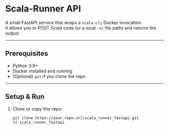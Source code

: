 # Scala-Runner API

A small FastAPI service that wraps a `scala-cli` Docker invocation.  
It allows you to POST Scala code (or a local `.sc` file path) and returns the output.

---

## Prerequisites

- Python 3.9+  
- Docker installed and running  
- (Optional) `git` if you clone the repo

---

## Setup & Run

1. Clone or copy this repo:

   ```bash
   git clone https://your.repo.url/scala_runner_fastapi.git
   cd scala_runner_fastapi